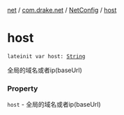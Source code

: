[net](../../index.md) / [com.drake.net](../index.md) / [NetConfig](index.md) / [host](./host.md)

# host

`lateinit var host: `[`String`](https://kotlinlang.org/api/latest/jvm/stdlib/kotlin/-string/index.html)

全局的域名或者ip(baseUrl)

### Property

`host` - 全局的域名或者ip(baseUrl)